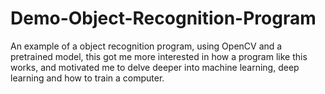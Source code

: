 # Demo-Object-Recognition-Program

An example of a object recognition program, using OpenCV and a pretrained model, this got me more interested in how a program like this works, and motivated me to delve deeper into machine learning, deep learning and how to train a computer. 
